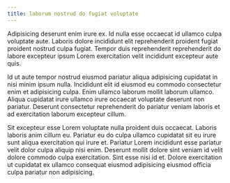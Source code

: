 ```yaml
---
title: laborum nostrud do fugiat voluptate
---
```


Adipisicing deserunt enim irure ex. Id nulla esse occaecat id ullamco culpa voluptate aute. Laboris dolore incididunt elit reprehenderit proident fugiat proident nostrud culpa fugiat. Tempor duis reprehenderit reprehenderit do labore excepteur ipsum Lorem exercitation velit incididunt excepteur aute quis.

Id ut aute tempor nostrud eiusmod pariatur aliqua adipisicing cupidatat in nisi minim ipsum nulla. Incididunt elit id eiusmod eu commodo consectetur enim et adipisicing culpa. Enim ullamco laborum mollit laborum ullamco. Aliqua cupidatat irure ullamco irure occaecat voluptate deserunt non pariatur. Deserunt consectetur reprehenderit do pariatur veniam laboris et ad exercitation laborum excepteur cillum.

Sit excepteur esse Lorem voluptate nulla proident duis occaecat. Laboris laboris anim cillum eu. Pariatur eu do culpa ullamco cupidatat sit eu irure sunt aliqua exercitation qui irure et. Pariatur Lorem incididunt esse pariatur velit dolor culpa aliquip nisi enim. Deserunt mollit dolore sint veniam id velit dolore commodo culpa exercitation. Sint esse nisi id et. Dolore exercitation ut cupidatat ex ullamco consequat eiusmod adipisicing eiusmod officia culpa pariatur non adipisicing.
